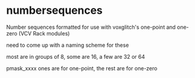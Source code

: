 # numbersequences
Number sequences formatted for use with voxglitch's one-point and one-zero (VCV Rack modules)


need to come up with a naming scheme for these

most are in groups of 8, some are 16, a few are 32 or 64

pmask_xxxx ones are for one-point, the rest are for one-zero
